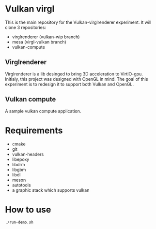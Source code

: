 # Vulkan virgl


This is the main repository for the Vulkan-virglrenderer experiment.
It will clone 3 repositories:

- virglrenderer (vulkan-wip branch)
- mesa (virgl-vulkan branch)
- vulkan-compute

## Virglrenderer

Virglrenderer is a lib desinged to bring 3D acceleration to VirtIO-gpu.
Initialy, this project was designed with OpenGL in mind.
The goal of this experiment is to redesign it to support both Vulkan and OpenGL.

## Vulkan compute

A sample vulkan compute application.


# Requirements

- cmake
- git
- vulkan-headers
- libepoxy
- libdrm
- libgbm
- libdl
- meson
- autotools
- a graphic stack which supports vulkan

# How to use

```bash
./run-demo.sh
```
